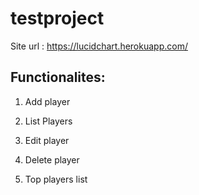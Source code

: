# testproject

Site url : https://lucidchart.herokuapp.com/

Functionalites:
---------------
1) Add player
2) List Players
3) Edit player
4) Delete player

5) Top players list
